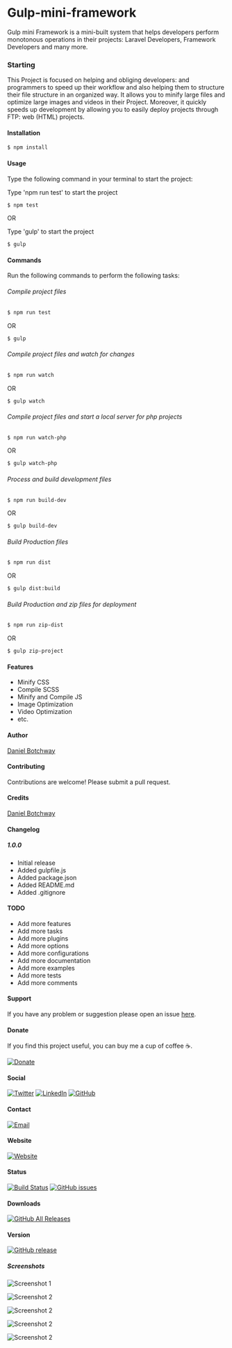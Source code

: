 # Gulp-mini-framework
Gulp mini Framework is a mini-built system that helps developers perform monotonous operations in their projects: Laravel Developers, Framework Developers and many more.

### Starting

This Project is focused on helping and obliging developers: and programmers to speed up their workflow and also helping them to structure their file structure in an organized way. It allows you to minify large files and optimize large images and videos in their Project. Moreover, it quickly speeds up development by allowing you to easily deploy projects through FTP: web (HTML) projects.


#### Installation

```bash
$ npm install
```

#### Usage

Type the following command in your terminal to start the project:

Type 'npm run test' to start the project

```bash
$ npm test
```
OR

Type 'gulp' to start the project

```bash
$ gulp
```

#### Commands

Run the following commands to perform the following tasks:

###### Compile project files

```bash
$ npm run test
```
OR

```bash
$ gulp
```

###### Compile project files and watch for changes

```bash
$ npm run watch
```
OR

```bash
$ gulp watch
```

###### Compile project files and start a local server for php projects

```bash
$ npm run watch-php
```
OR

```bash
$ gulp watch-php
```

###### Process and build development files

```bash
$ npm run build-dev
```
OR

```bash
$ gulp build-dev
```

###### Build Production files

```bash
$ npm run dist
```
OR

```bash
$ gulp dist:build
```

###### Build Production and zip files for deployment

```bash
$ npm run zip-dist
```
OR

```bash
$ gulp zip-project
```

#### Features

- Minify CSS
- Compile SCSS
- Minify and Compile JS
- Image Optimization
- Video Optimization
- etc.

#### Author

[Daniel Botchway](http://github.com/BhoiDanny)

#### Contributing

Contributions are welcome! Please submit a pull request.

#### Credits

[Daniel Botchway](http://gihub.com/BhoiDanny)

#### Changelog

##### 1.0.0

- Initial release
- Added gulpfile.js
- Added package.json
- Added README.md
- Added .gitignore


#### TODO

- Add more features
- Add more tasks
- Add more plugins
- Add more options
- Add more configurations
- Add more documentation
- Add more examples
- Add more tests
- Add more comments

#### Support

If you have any problem or suggestion please open an issue [here](https://github.com/BhoiDanny/gulp-mini-framework/issues/4).

#### Donate

If you find this project useful, you can buy me a cup of coffee :coffee:.

[![Donate](https://img.shields.io/badge/Donate-PayPal-green.svg)](https://www.paypal.me/BhoiDanny)


#### Social

[![Twitter](https://img.shields.io/badge/Twitter-%40Cypherios1-blue.svg)](https://twitter.com/Cypherios1)
[![LinkedIn](https://img.shields.io/badge/LinkedIn-%40BhoiDanny-blue.svg)](https://linkedin.com/in/daniel-botchway)
[![GitHub](https://img.shields.io/badge/GitHub-%40BhoiDanny-green.svg)](https://github.com/BhoiDanny)

#### Contact

[![Email](https://img.shields.io/badge/Email-%40BhoiDanny-blue.svg)](mailto:brownssmith899@gmail.com)

#### Website

[![Website](https://img.shields.io/badge/Website-%40BhoiDanny-blue.svg)](https://bhoidanny.github.io)

#### Status

[![Build Status](https://travis-ci.org/BhoiDanny/gulp-mini-framework.svg?branch=master)](https://github.com/BhoiDanny/gulp-mini-framework)
[![GitHub issues](https://img.shields.io/github/issues/BhoiDanny/gulp-mini-framework.svg)](https://github.com/BhoiDanny/gulp-mini-framework/issues/4)

#### Downloads

[![GitHub All Releases](https://img.shields.io/github/downloads/BhoiDanny/gulp-mini-framework/total.svg)]()

#### Version

[![GitHub release](https://img.shields.io/github/release/BhoiDanny/gulp-mini-framework.svg)]()


##### Screenshots

![Screenshot 1](./screenshot/1.png)

![Screenshot 2](./screenshot/2.png)

![Screenshot 2](./screenshot/3.png)

![Screenshot 2](./screenshot/4.png)

![Screenshot 2](./screenshot/5.png)
